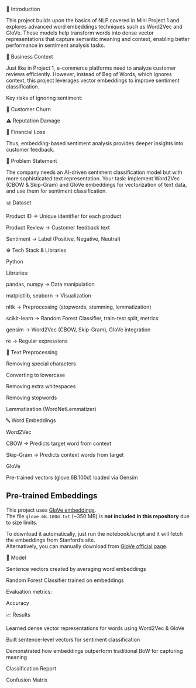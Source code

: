 📌 Introduction

This project builds upon the basics of NLP covered in Mini Project 1 and explores advanced word embeddings techniques such as Word2Vec and GloVe.
These models help transform words into dense vector representations that capture semantic meaning and context, enabling better performance in sentiment analysis tasks.

🏢 Business Context

Just like in Project 1, e-commerce platforms need to analyze customer reviews efficiently. However, instead of Bag of Words, which ignores context, this project leverages vector embeddings to improve sentiment classification.

Key risks of ignoring sentiment:

🚶 Customer Churn

⚠️ Reputation Damage

💸 Financial Loss

Thus, embedding-based sentiment analysis provides deeper insights into customer feedback.

🎯 Problem Statement

The company needs an AI-driven sentiment classification model but with more sophisticated text representation.
Your task: implement Word2Vec (CBOW & Skip-Gram) and GloVe embeddings for vectorization of text data, and use them for sentiment classification.

📊 Dataset

Product ID → Unique identifier for each product

Product Review → Customer feedback text

Sentiment → Label (Positive, Negative, Neutral)

⚙️ Tech Stack & Libraries

Python

Libraries:

pandas, numpy → Data manipulation

matplotlib, seaborn → Visualization

nltk → Preprocessing (stopwords, stemming, lemmatization)

scikit-learn → Random Forest Classifier, train-test split, metrics

gensim → Word2Vec (CBOW, Skip-Gram), GloVe integration

re → Regular expressions

🧹 Text Preprocessing

Removing special characters

Converting to lowercase

Removing extra whitespaces

Removing stopwords

Lemmatization (WordNetLemmatizer)

🔤 Word Embeddings

Word2Vec

CBOW → Predicts target word from context

Skip-Gram → Predicts context words from target

GloVe

Pre-trained vectors (glove.6B.100d) loaded via Gensim

## Pre-trained Embeddings
This project uses [GloVe embeddings](https://nlp.stanford.edu/projects/glove/).  
The file `glove.6B.100d.txt` (~350 MB) is **not included in this repository** due to size limits.  

To download it automatically, just run the notebook/script and it will fetch the embeddings from Stanford’s site.  
Alternatively, you can manually download from [GloVe official page](https://nlp.stanford.edu/projects/glove/).


🤖 Model

Sentence vectors created by averaging word embeddings

Random Forest Classifier trained on embeddings

Evaluation metrics:

Accuracy

📈 Results

Learned dense vector representations for words using Word2Vec & GloVe

Built sentence-level vectors for sentiment classification

Demonstrated how embeddings outperform traditional BoW for capturing meaning

Classification Report

Confusion Matrix
